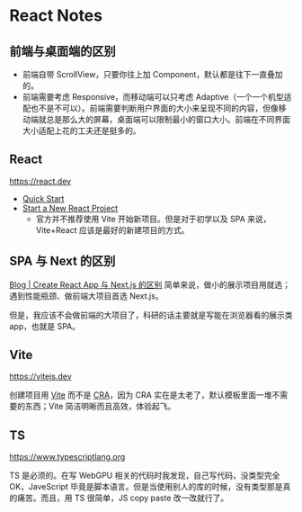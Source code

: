 # React Notes

## 前端与桌面端的区别

- 前端自带 ScrollView，只要你往上加 Component，默认都是往下一直叠加的。
- 前端需要考虑 Responsive，而移动端可以只考虑 Adaptive（一个一个机型适配也不是不可以）。前端需要判断用户界面的大小来呈现不同的内容，但像移动端就总是那么大的屏幕，桌面端可以限制最小的窗口大小。前端在不同界面大小适配上花的工夫还是挺多的。

## React

https://react.dev

- [Quick Start](https://react.dev/learn)
- [Start a New React Project](https://react.dev/learn/start-a-new-react-project)
    - 官方并不推荐使用 Vite 开始新项目。但是对于初学以及 SPA 来说，Vite+React 应该是最好的新建项目的方式。

## SPA 与 Next 的区别

[Blog | Create React App 与 Next.js 的区别](https://prismic.io/blog/create-react-app-cra-vs-nextjs) 简单来说，做小的展示项目用就选；遇到性能瓶颈、做前端大项目首选 Next.js。

但是，我应该不会做前端的大项目了，科研的话主要就是写能在浏览器看的展示类 app，也就是 SPA。

## Vite

https://vitejs.dev

创建项目用 [Vite](https://vitejs.dev) 而不是 [CRA](https://create-react-app.dev)，因为 CRA 实在是太老了，默认模板里面一堆不需要的东西；Vite 简洁明晰而且高效，体验起飞。

## TS

https://www.typescriptlang.org

TS 是必须的。在写 WebGPU 相关的代码时我发现，自己写代码，没类型完全 OK，JaveScript 毕竟是脚本语言。但是当使用别人的库的时候，没有类型那是真的痛苦。而且，用 TS 很简单，JS copy paste 改一改就行了。
